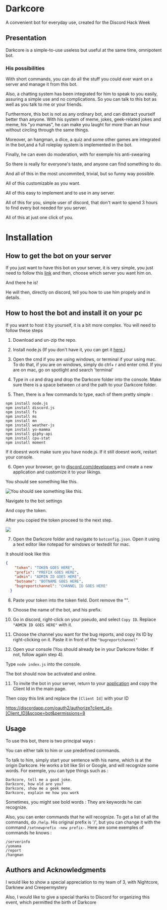 # Darkcore
A convenient bot for everyday use, created for the Discord Hack Week

## Presentation
Darkcore is a simple-to-use useless but useful at the same time, omnipotent bot.

### His possibilities
With short commands, you can do all the stuff you could ever want on a server and manage it from this bot. 

Also, a chatting system has been integrated for him to speak to you easily, assuring a simple use and no complications.  So you can talk to this bot as well as you talk to me or your friends. 

Furthermore, this bot is not as any ordinary bot, and can distract yourself better than anyone. With his system of meme, jokes, geek-related jokes and meme, his "yo mamas", he can make you laught for more than an hour without circling through the same things.

Moreover, an hangman, a dice, a quiz and some other games are integrated in the bot,and a full roleplay system is implemented in the bot. 

Finally, he can even do moderation, with for exemple his anti-swearing

So there is really for everyone's taste, and anyone can find something to do. 


And all of this in the most uncommited, trivial, but so funny way possible. 

All of this customizable as you want.

All of this easy to implement and to use in any server.

All of this for you, simple user of discord, that don't want to spend 3 hours to find every bot needed for you server.

All of this at just one click of you.


# Installation
## How to get the bot on your server
If you just want to have this bot on your server, it is very simple, you just need to follow this [link](https://discordapp.com/oauth2/authorize?client_id=592760920648712192&scope=bot&permissions=8) and then, choose which server you want him on. 

And there he is!

He will then, directly on discord, tell you how to use him propely and in details.

## How to host the bot and install it on your pc
If you want to host it by yourself, it is a bit more complex. You will need to follow these steps

1. Download and un-zip the repo.

2. Install node.js (If you don't have it, you can get it [here.](https://nodejs.org/en/download/))

3. Open the cmd if you are using windows, or terminal if your using mac. To do that, if you are on windows, simply do ctrl+ r and enter cmd. If you are on mac, go on spotlight and search 'terminal'

4. Type in `cd` and drag and drop the Darkcore folder into the console. Make sure there is a space between `cd` and the path to your Darkcore folder.

5. Then, there is a few commands to type, each of them pretty simple : 
```batch
npm install node.js
npm install discord.js
npm install fs
npm install ms
npm install mn
npm install weather-js
npm install yo-mamma
npm install giphy-api
npm install cpu-stat
npm install moment
```

If it doesnt work make sure you have node.js. If it still doesnt work, restart your console.

6. Open your browser, go to [discord.com/developers](https://discordapp.com/developers/applications/)
and create a new application and customize it to your likings.

You should see something like this.

![You should see something like this.](https://media.discordapp.net/attachments/508571077958434839/511258005937979392/2018-11-11_21.14.15.png)

Navigate to the bot settings

And copy the token.

After you copied the token proceed to the next step.

![](https://cdn.discordapp.com/attachments/508571077958434839/511259113712517130/2018-11-11_21.21.00.png)

7. Open the Darkcore folder and navigate to `botconfig.json`. Open it using a text editor like notepad for windows or textedit for mac.

It should look like this
```json
{
    "token": "TOKEN GOES HERE",
    "prefix": "PREFIX GOES HERE",
    "admin": "ADMIN ID GOES HERE",
    "botname": "BOTNAME GOES HERE",
    "bugreportchannel": "CHANNEL ID GOES HERE"
  }
```
8. Paste your token into the token field. Dont remove the "".

9. Choose the name of the bot, and his prefix.

10. Go in discord, right-click on your pseudo, and select `Copy ID`. Replace `"ADMIN ID GOES HERE"` with it.

11. Choose the channel you want for the bug reports, and copy its ID by right-clicking on it. Paste it in front of the `"bugreportchannel"`

12. Open your console (You should already be in your Darkcore folder. If not, follow again step 4).

Type `node index.js` into the console.

The bot should now be activated and online.

11. To invite the bot in your server, return to your [application](https://discordapp.com/developers/applications/) and copy the Client Id in the main page.

Then copy this link and replace the `[Client Id]` with your ID

https://discordapp.com/oauth2/authorize?client_id=[Client_ID]&scope=bot&permissions=8

## Usage

To use this bot, there is two principal ways : 

You can either talk to him or use predefined commands.

To talk to him, simply start your sentence with his name, which is at the origin Darkcore. He works a bit like Siri or Google, and will recognize some words. For exemple, you can type things such as : 
```
Darkcore, tell me a good joke.
Darkcore, how old are you?
Darkcore, show me a geek meme.
Darkcore, explain me how you work
```

Sometimes, you might see bold words : They are keywords he can recognize.


Also, you can enter commands that he will recognize. To get a list of all the commands, do `/help`. His original prefix is '/', but you can change it with the command `/setnewprefix -new prefix-`. Here are some exemples of commands he knows : 
```
/serverinfo
/yomama
/report
/hangman
```

## Authors and Acknowledgments

I would like to show a special appreciation to my team of 3, with Nightcore, Darknew and Creepermystery

Also, I would like to give a special thanks to Discord for organizing this event, which permitted the birth of Darkcore
